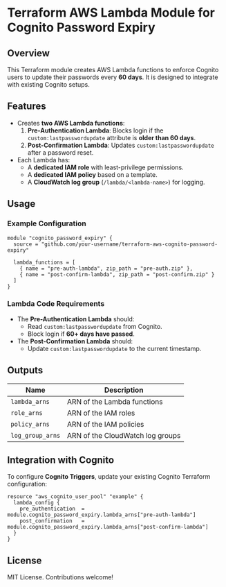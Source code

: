 # Terraform AWS Lambda Module for Cognito Password Expiry

## Overview
This Terraform module creates AWS Lambda functions to enforce Cognito users to update their passwords every **60 days**. It is designed to integrate with existing Cognito setups.

## Features
- Creates **two AWS Lambda functions**:
  1. **Pre-Authentication Lambda**: Blocks login if the `custom:lastpasswordupdate` attribute is **older than 60 days**.
  2. **Post-Confirmation Lambda**: Updates `custom:lastpasswordupdate` after a password reset.
- Each Lambda has:
  - A **dedicated IAM role** with least-privilege permissions.
  - A **dedicated IAM policy** based on a template.
  - A **CloudWatch log group** (`/lambda/<lambda-name>`) for logging.

## Usage

### **Example Configuration**
```hcl
module "cognito_password_expiry" {
  source = "github.com/your-username/terraform-aws-cognito-password-expiry"

  lambda_functions = [
    { name = "pre-auth-lambda", zip_path = "pre-auth.zip" },
    { name = "post-confirm-lambda", zip_path = "post-confirm.zip" }
  ]
}
```

### **Lambda Code Requirements**
- The **Pre-Authentication Lambda** should:
  - Read `custom:lastpasswordupdate` from Cognito.
  - Block login if **60+ days have passed**.
- The **Post-Confirmation Lambda** should:
  - Update `custom:lastpasswordupdate` to the current timestamp.

## Outputs

| Name             | Description |
|-----------------|-------------|
| `lambda_arns`   | ARN of the Lambda functions |
| `role_arns`     | ARN of the IAM roles |
| `policy_arns`   | ARN of the IAM policies |
| `log_group_arns` | ARN of the CloudWatch log groups |

## Integration with Cognito
To configure **Cognito Triggers**, update your existing Cognito Terraform configuration:

```hcl
resource "aws_cognito_user_pool" "example" {
  lambda_config {
    pre_authentication  = module.cognito_password_expiry.lambda_arns["pre-auth-lambda"]
    post_confirmation   = module.cognito_password_expiry.lambda_arns["post-confirm-lambda"]
  }
}
```

## License
MIT License. Contributions welcome!
